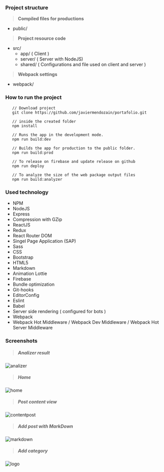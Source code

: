 ###  Project structure
> **Compiled files for productions**

 -  public/  

> **Project resource code**

 -  src/
	 -  app/ ( Client )
	 -  server/ ( Server with NodeJS)
	 -  shared/ ( Configurations and file used on client and server )

> **Webpack settings**

 -  webpack/


### How to run the project
```
   // Download project
   git clone https://github.com/javiermendozain/portafolio.git 

   // inside the created folder
   npm install 

   // Runs the app in the development mode.
   npm run build:dev 

   // Builds the app for production to the public folder.
   npm run build:prod 

   // To release on firebase and update release on github
   npm run deploy

   // To analyze the size of the web package output files 
   npm run build:analyzer

```
### Used technology
- NPM
- NodeJS
- Express
- Compression with GZip
- ReactJS
- Redux
- React Router DOM
- Singel Page Application (SAP)
- Sass
- CSS
- Bootstrap
- HTML5
- Markdown
- Animation Lottie
- Firebase
- Bundle optimization 
- Git-hooks
- EditorConfig
- Eslint
- Babel
- Server side rendering ( configured for bots )
- Webpack
- Webpack Hot Middleware / Webpack Dev Middleware / Webpack Hot Server Middleware


### Screenshots
> #####  *Analizer result*



    
    
    
    
![analizer](https://raw.githubusercontent.com/javiermendozain/portafolio/screenshots/analizer.png)

> #####  *Home*

![home](https://raw.githubusercontent.com/javiermendozain/portafolio/screenshots/home.png)

> #####  *Post content view*


![contentpost](https://raw.githubusercontent.com/javiermendozain/portafolio/screenshots/post_content_view.png
)

> #####  *Add post with MarkDown*


![markdown](https://raw.githubusercontent.com/javiermendozain/portafolio/screenshots/markdown.png)

> #####  *Add category*

![logo](https://raw.githubusercontent.com/javiermendozain/portafolio/screenshots/add_category.png)
